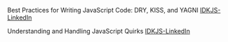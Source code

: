 Best Practices for Writing JavaScript Code: DRY, KISS, and YAGNI
[IDKJS-LinkedIn](https://www.linkedin.com/pulse/best-practices-writing-javascript-code-dry-kiss-yagni-emmanuel)

Understanding and Handling JavaScript Quirks
[IDKJS-LinkedIn](https://www.linkedin.com/pulse/idkjs-types-quirks-girijashankar-jambhale/)
